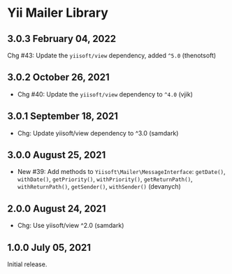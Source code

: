 # Yii Mailer Library


## 3.0.3 February 04, 2022

Chg #43: Update the `yiisoft/view` dependency, added `^5.0` (thenotsoft)

## 3.0.2 October 26, 2021

- Chg #40: Update the `yiisoft/view` dependency to `^4.0` (vjik)

## 3.0.1 September 18, 2021

- Chg: Update yiisoft/view dependency to ^3.0 (samdark)

## 3.0.0 August 25, 2021

- New #39: Add methods to `Yiisoft\Mailer\MessageInterface`: `getDate()`, `withDate()`, `getPriority()`,
  `withPriority()`, `getReturnPath()`, `withReturnPath()`, `getSender()`, `withSender()` (devanych)

## 2.0.0 August 24, 2021

- Chg: Use yiisoft/view ^2.0 (samdark)

## 1.0.0 July 05, 2021

Initial release.
